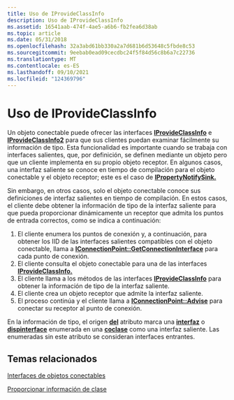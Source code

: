 ```yaml
---
title: Uso de IProvideClassInfo
description: Uso de IProvideClassInfo
ms.assetid: 16541aab-474f-4ae5-a6b6-fb2fea6d38ab
ms.topic: article
ms.date: 05/31/2018
ms.openlocfilehash: 32a3abd61bb330a2a7d681b6d53648c5fbde8c53
ms.sourcegitcommit: 9eebab0ead09cecdbc24f5f84d56c8b6a7c22736
ms.translationtype: MT
ms.contentlocale: es-ES
ms.lasthandoff: 09/10/2021
ms.locfileid: "124369796"
---
```

# <a name="using-iprovideclassinfo"></a>Uso de IProvideClassInfo

Un objeto conectable puede ofrecer las interfaces [**IProvideClassInfo**](/windows/desktop/api/OCIdl/nn-ocidl-iprovideclassinfo) e [**IProvideClassInfo2**](/windows/desktop/api/OCIdl/nn-ocidl-iprovideclassinfo2) para que sus clientes puedan examinar fácilmente su información de tipo. Esta funcionalidad es importante cuando se trabaja con interfaces salientes, que, por definición, se definen mediante un objeto pero que un cliente implementa en su propio objeto receptor. En algunos casos, una interfaz saliente se conoce en tiempo de compilación para el objeto conectable y el objeto receptor; este es el caso de [**IPropertyNotifySink.**](/windows/desktop/api/OCIdl/nn-ocidl-ipropertynotifysink)

Sin embargo, en otros casos, solo el objeto conectable conoce sus definiciones de interfaz salientes en tiempo de compilación. En estos casos, el cliente debe obtener la información de tipo de la interfaz saliente para que pueda proporcionar dinámicamente un receptor que admita los puntos de entrada correctos, como se indica a continuación:

1.  El cliente enumera los puntos de conexión y, a continuación, para obtener los IID de las interfaces salientes compatibles con el objeto conectable, llama a [**IConnectionPoint::GetConnectionInterface**](/windows/desktop/api/OCIdl/nf-ocidl-iconnectionpoint-getconnectioninterface) para cada punto de conexión.
2.  El cliente consulta el objeto conectable para una de las interfaces [**IProvideClassInfo.**](/windows/desktop/api/OCIdl/nn-ocidl-iprovideclassinfo)
3.  El cliente llama a los métodos de las interfaces [**IProvideClassInfo**](/windows/desktop/api/OCIdl/nn-ocidl-iprovideclassinfo) para obtener la información de tipo de la interfaz saliente.
4.  El cliente crea un objeto receptor que admite la interfaz saliente.
5.  El proceso continúa y el cliente llama a [**IConnectionPoint::Advise**](/windows/desktop/api/OCIdl/nf-ocidl-iconnectionpoint-advise) para conectar su receptor al punto de conexión.

En la información de tipo, el origen [**del**](/windows/desktop/Midl/source) atributo marca una [**interfaz**](/windows/desktop/Midl/interface) o [**dispinterface**](/windows/desktop/Midl/dispinterface) enumerada en una [**coclase**](/windows/desktop/Midl/coclass) como una interfaz saliente. Las enumeradas sin este atributo se consideran interfaces entrantes.

## <a name="related-topics"></a>Temas relacionados

<dl> <dt>

[Interfaces de objetos conectables](connectable-object-interfaces.md)
</dt> <dt>

[Proporcionar información de clase](providing-class-information.md)
</dt> </dl>

 

 